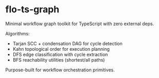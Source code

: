 # flo-ts-graph

Minimal workflow graph toolkit for TypeScript with zero external deps.

Algorithms:
- Tarjan SCC + condensation DAG for cycle detection
- Kahn topological order for execution planning
- DFS edge classification with cycle extraction
- BFS reachability utilities (shortest/all paths)

Purpose-built for workflow orchestration primitives.

